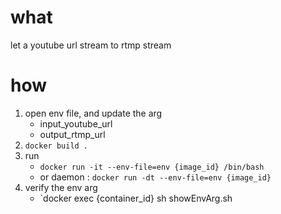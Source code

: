 # what

let a youtube url stream to rtmp stream

# how

1. open env file, and update the arg
    - input_youtube_url
    - output_rtmp_url
2. `docker build .`
3. run
    - `docker run -it --env-file=env {image_id} /bin/bash` 
    - or daemon : `docker run -dt --env-file=env {image_id}`
4. verify the env arg
    - `docker exec {container_id} sh showEnvArg.sh